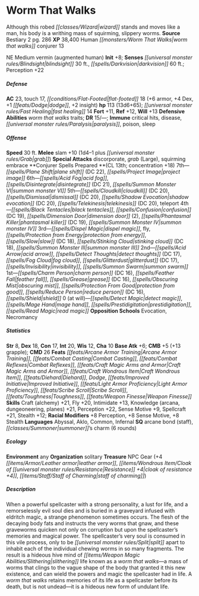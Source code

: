 ﻿---
cssclass: [monsters]
title1: Worm That Walks
desc_short: Although this robed wizard stands and moves like a man, his body is a
  writhing mass of squirming, slippery worms.
title2: Worm That Walks
CR: 14
sources:
- name: Bestiary 2
  page: 286
  link: http://paizo.com/pathfinderRPG/v5748btpy8hif
XP: 38400
race: Human
classes:
- worm that walks conjurer 13
alignment: NE
size: Medium
type: vermin
subtypes:
- augmented human
initiative:
  bonus: 8
senses:
  blindsight: 30
  darkvision: 60
AC:
  AC: 23
  touch: 17
  flat_footed: 18
  components:
    armor: 6
    dex: 4
    dodge: 1
    insight: 2
HP:
  HP: 113
  long: 13d6+65
  fast_healing: 14
saves:
  fort: 11
  ref: 12
  will: 13
defensive_abilities:
- worm that walks traits
DR:
- amount: 15
  weakness: '-'
immunities:
- critical hits
- disease
- paralysis
- poison
- sleep
speeds:
  base: 30
attacks:
  melee:
  - - text: slam +10 (1d4-1 plus grab)
      entries:
      - - damage: 1d4-1
        - effect: grab
      attack: slam
      bonus:
      - 10
  special:
  - discorporate
  - grab (Large)
  - squirming embrace
spells:
  entries:
  - name: plane shift
    source: Conjurer
    level: 7
    DC: 22
  - name: project image
    source: Conjurer
    level: 7
  - name: acid fog
    source: Conjurer
    level: 6
  - name: disintegrate
    source: Conjurer
    level: 6
    DC: 21
  - name: summon monster VI
    source: Conjurer
    level: 6
  - name: cloudkill
    source: Conjurer
    level: 5
    DC: 20
  - name: dismissal
    source: Conjurer
    level: 5
    DC: 20
  - name: shadow evocation
    source: Conjurer
    level: 5
    DC: 20
  - name: telekinesis
    source: Conjurer
    level: 5
    DC: 20
  - name: teleport
    source: Conjurer
    level: 5
  - name: black tentacles
    source: Conjurer
    level: 4
  - name: confusion
    source: Conjurer
    level: 4
    DC: 19
  - name: dimension door
    source: Conjurer
    level: 4
    count: 2
  - name: phantasmal killer
    source: Conjurer
    level: 4
    DC: 19
  - name: summon monster IV
    source: Conjurer
    level: 4
  - name: dispel magic
    source: Conjurer
    level: 3
  - name: fly
    source: Conjurer
    level: 3
  - name: protection from energy
    source: Conjurer
    level: 3
  - name: slow
    source: Conjurer
    level: 3
    DC: 18
  - name: stinking cloud
    source: Conjurer
    level: 3
    DC: 18
  - name: summon monster III
    source: Conjurer
    level: 3
  - name: acid arrow
    source: Conjurer
    level: 2
  - name: detect thoughts
    source: Conjurer
    level: 2
    DC: 17
  - name: fog cloud
    source: Conjurer
    level: 2
  - name: glitterdust
    source: Conjurer
    level: 2
    DC: 17
  - name: invisibility
    source: Conjurer
    level: 2
  - name: summon swarm
    source: Conjurer
    level: 2
  - name: charm person
    source: Conjurer
    level: 1
    DC: 16
  - name: feather fall
    source: Conjurer
    level: 1
  - name: grease
    source: Conjurer
    level: 1
    DC: 16
  - name: obscuring mist
    source: Conjurer
    level: 1
  - name: protection from good
    source: Conjurer
    level: 1
  - name: reduce person
    source: Conjurer
    level: 1
    DC: 16
  - name: shield
    source: Conjurer
    level: 1
  - name: detect magic
    source: Conjurer
    level: 0
  - name: mage hand
    source: Conjurer
    level: 0
  - name: prestidigitation
    source: Conjurer
    level: 0
  - name: read magic
    source: Conjurer
    level: 0
  sources:
  - name: Conjurer
    type: prepared
    CL: 13
    concentration: 18
    slots:
      0: at-will
    opposition_schools:
    - evocation
    - necromancy
ability_scores:
  STR: 8
  DEX: 18
  CON: 17
  INT: 20
  WIS: 12
  CHA: 10
BAB: 6
CMB: 5
CMB_other: +13 grapple
CMD: 26
feats:
- name: Arcane Armor Training
- name: Combat Casting
- name: Combat Reflexes
- name: Craft Magic Arms and Armor
- name: Craft Wondrous Item
- is_bonus: true
  name: Diehard
- name: Dodge
- name: Improved Initiative
- name: Light Armor Proficiency
- name: Scribe Scroll
- name: Toughness
- name: Weapon Finesse
skills:
  Craft (alchemy): 21
  Fly: 20
  Intimidate: 13
  Knowledge (arcana): 21
  Knowledge (dungeoneering): 21
  Knowledge (planes): 21
  Perception: 22
  Sense Motive: 9
  Spellcraft: 21
  Stealth: 12
  _racial_mods:
    Perception:
      _: 8
    Sense Motive:
      _: 8
    Stealth:
      _: 8
languages:
- Abyssal
- Aklo
- Common
- Infernal
special_qualities:
- arcane bond (staff)
- summoner's charm (6 rounds)
ecology:
  environment: any
  organization: solitary
  treasure_type: NPC Gear
  treasure:
  - +4 leather armor
  - cloak of resistance +4
  - staff of charming
desc_long: When a powerful spellcaster with a strong personality, a lust for life,
  and a remorselessly evil soul dies and is buried in a graveyard infused with eldritch
  magic, a strange phenomenon sometimes occurs. The flesh of the decaying body fats
  and instructs the very worms that gnaw, and these graveworms quicken not only on
  corruption but upon the spellcaster's memories and magical power. The spellcaster's
  very soul is consumed in this vile process, only to be split apart to inhabit each
  of the individual chewing worms in so many fragments. The result is a hideous hive
  mind of slithering life known as a worm that walks-a mass of worms that clings to
  the vague shape of the body that granted it this new existence, and can wield the
  powers and magic the spellcaster had in life. A worm that walks retains memories
  of its life as a spellcaster before its death, but is not undead-it is a hideous
  new form of undulant life.

---

# Worm That Walks
Although this robed _[[classes/Wizard|wizard]]_ stands and moves like a man, his body is a writhing mass of squirming, slippery worms.
**Source** Bestiary 2 pg. 286
**XP** 38,400
Human _[[monsters/Worm That Walks|worm that walks]]_ conjurer 13

NE Medium vermin (augmented human)
**Init** +8; **Senses** _[[universal monster rules/Blindsight|blindsight]]_ 30 ft., _[[spells/Darkvision|darkvision]]_ 60 ft.; Perception +22

##### Defense

**AC** 23, touch 17, _[[conditions/Flat-Footed|flat-footed]]_ 18 (+6 armor, +4 Dex, +1 _[[feats/Dodge|dodge]]_, +2 insight)
**hp** 113 (13d6+65); _[[universal monster rules/Fast Healing|fast healing]]_ 14
**Fort** +11, **Ref** +12, **Will** +13
**Defensive Abilities** _worm that walks_ traits; **DR** 15/—; **Immune** critical hits, disease, _[[universal monster rules/Paralysis|paralysis]]_, poison, sleep

##### Offense
**Speed** 30 ft.
**Melee** slam +10 (1d4–1 plus _[[universal monster rules/Grab|grab]]_)
**Special Attacks** discorporate, _grab_ (Large), squirming embrace
**Conjurer Spells Prepared **(CL 13th; concentration +18)
7th—_[[spells/Plane Shift|plane shift]]_ (DC 22), _[[spells/Project Image|project image]]_
6th—_[[spells/Acid Fog|acid fog]]_, _[[spells/Disintegrate|disintegrate]]_ (DC 21), _[[spells/Summon Monster VI|summon monster VI]]_
5th—_[[spells/Cloudkill|cloudkill]]_ (DC 20), _[[spells/Dismissal|dismissal]]_ (DC 20), _[[spells/Shadow Evocation|shadow evocation]]_ (DC 20), _[[spells/Telekinesis|telekinesis]]_ (DC 20), teleport
4th—_[[spells/Black Tentacles|black tentacles]]_, _[[spells/Confusion|confusion]]_ (DC 19), _[[spells/Dimension Door|dimension door]]_ (2), _[[spells/Phantasmal Killer|phantasmal killer]]_ (DC 19), _[[spells/Summon Monster IV|summon monster IV]]_
3rd—_[[spells/Dispel Magic|dispel magic]]_, fly, _[[spells/Protection from Energy|protection from energy]]_, _[[spells/Slow|slow]]_ (DC 18), _[[spells/Stinking Cloud|stinking cloud]]_ (DC 18), _[[spells/Summon Monster III|summon monster III]]_
2nd—_[[spells/Acid Arrow|acid arrow]]_, _[[spells/Detect Thoughts|detect thoughts]]_ (DC 17), _[[spells/Fog Cloud|fog cloud]]_, _[[spells/Glitterdust|glitterdust]]_ (DC 17), _[[spells/Invisibility|invisibility]]_, _[[spells/Summon Swarm|summon swarm]]_
1st—_[[spells/Charm Person|charm person]]_ (DC 16), _[[spells/Feather Fall|feather fall]]_, _[[spells/Grease|grease]]_ (DC 16), _[[spells/Obscuring Mist|obscuring mist]]_, _[[spells/Protection From Good|protection from good]]_, _[[spells/Reduce Person|reduce person]]_ (DC 16), _[[spells/Shield|shield]]_
0 (at will)—_[[spells/Detect Magic|detect magic]]_, _[[spells/Mage Hand|mage hand]]_, _[[spells/Prestidigitation|prestidigitation]]_, _[[spells/Read Magic|read magic]]_
**Opposition Schools** Evocation, Necromancy

##### Statistics
**Str** 8, **Dex** 18, **Con** 17, **Int** 20, **Wis** 12, **Cha** 10
**Base Atk** +6; **CMB** +5 (+13 grapple); **CMD** 26
**Feats** _[[feats/Arcane Armor Training|Arcane Armor Training]]_, _[[feats/Combat Casting|Combat Casting]]_, _[[feats/Combat Reflexes|Combat Reflexes]]_, _[[feats/Craft Magic Arms and Armor|Craft Magic Arms and Armor]]_, _[[feats/Craft Wondrous Item|Craft Wondrous Item]]_, _[[feats/Diehard|Diehard]]_, _Dodge_, _[[feats/Improved Initiative|Improved Initiative]]_, _[[feats/Light Armor Proficiency|Light Armor Proficiency]]_, _[[feats/Scribe Scroll|Scribe Scroll]]_, _[[feats/Toughness|Toughness]]_, _[[feats/Weapon Finesse|Weapon Finesse]]_
**Skills** Craft (alchemy) +21, Fly +20, Intimidate +13, Knowledge (arcana, dungeoneering, planes) +21, Perception +22, Sense Motive +9, Spellcraft +21, Stealth +12; **Racial Modifiers** +8 Perception, +8 Sense Motive, +8 Stealth
**Languages** Abyssal, Aklo, Common, Infernal
**SQ** arcane bond (staff), _[[classes/Summoner|summoner]]_’s charm (6 rounds)

##### Ecology

**Environment** any
**Organization** solitary
**Treasure** NPC Gear (+4 _[[items/Armor/Leather armor|leather armor]]_, _[[items/Wondrous Item/Cloak of _[[universal monster rules/Resistance|Resistance]]_ +4|cloak of _resistance_ +4]]_, _[[items/Staff/Staff of Charming|staff of charming]]_)

##### Description

When a powerful spellcaster with a strong personality, a lust for life, and a remorselessly evil soul dies and is buried in a graveyard infused with eldritch magic, a strange phenomenon sometimes occurs. The flesh of the decaying body fats and instructs the very worms that gnaw, and these graveworms quicken not only on corruption but upon the spellcaster’s memories and magical power. The spellcaster’s very soul is consumed in this vile process, only to be _[[universal monster rules/Split|split]]_ apart to inhabit each of the individual chewing worms in so many fragments. The result is a hideous hive mind of _[[items/Weapon Magic Abilities/Slithering|slithering]]_ life known as a _worm that walks_—a mass of worms that clings to the vague shape of the body that granted it this new existence, and can wield the powers and magic the spellcaster had in life. A _worm that walks_ retains memories of its life as a spellcaster before its death, but is not undead—it is a hideous new form of undulant life.